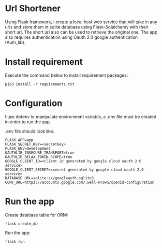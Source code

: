 # Url Shortener

Using Flask framework, I create a local host web service that will take in any urls and store them in sqlite database using Flask-Sqlalchemy with their short url. The short url also can be used to retrieve the original one. The app also requires authentication using Oauth 2.0 google authentication (Auth_lib).

# Install requirement
Execute the command below to install requirement packages:

```pip3 install -r requirements.txt```

# Configuration
I use dotenv to manipulate environment variable, a .env file must be created in order to run the app.

.env file should look like:

```
FLASK_APP=app
FLASK_SECRET_KEY=<secretkey>
FLASK_ENV=development
OAUTHLIB_INSECURE_TRANSPORT=true
OAUTHLIB_RELAX_TOKEN_SCOPE=true
GOOGLE_CLIENT_ID=<client id generated by google cloud oauth 2.0 service>
GOOGLE_CLIENT_SECRET=<secret generated by google cloud oauth 2.0 service>
DATABASE_URL=sqlite:///googleauth.sqlite3
CONF_URL=https://accounts.google.com/.well-known/openid-configuration
```


# Run the app

Create database table for ORM:

``` flask create_db ```

Run the app:

```flask run```
